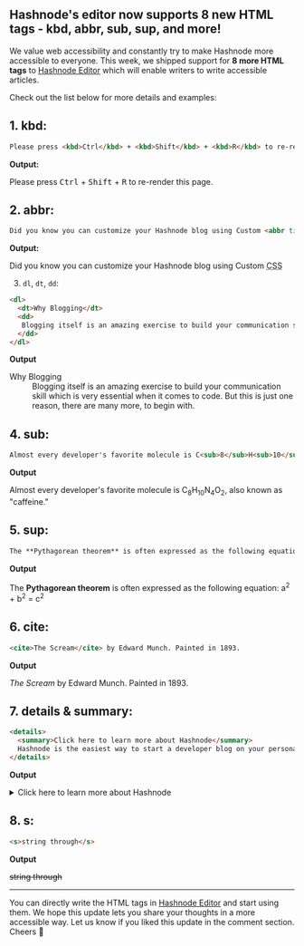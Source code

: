 ## Hashnode's editor now supports 8 new HTML tags - kbd, abbr, sub, sup, and more!

We value web accessibility and constantly try to make Hashnode more accessible to everyone. This week, we shipped support for **8 more HTML tags** to  [Hashnode Editor](https://hn.new) which will enable writers to write accessible articles.

Check out the list below for more details and examples:

## 1. kbd: 

```html
Please press <kbd>Ctrl</kbd> + <kbd>Shift</kbd> + <kbd>R</kbd> to re-render this page.
```  
**Output:**

Please press <kbd>Ctrl</kbd> + <kbd>Shift</kbd> + <kbd>R</kbd> to re-render this page.

## 2. abbr: 

```html
Did you know you can customize your Hashnode blog using Custom <abbr title="Cascading Style Sheets">CSS</abbr>
```

**Output:**

Did you know you can customize your Hashnode blog using Custom <abbr title="Cascading Style Sheets">CSS</abbr>

3. `dl`, `dt`, `dd`:

```html
<dl>
  <dt>Why Blogging</dt>
  <dd>
   Blogging itself is an amazing exercise to build your communication skill which is very essential when it comes to code. But this is just one reason, there are many more, to begin with.
  </dd>
</dl>

```

**Output**

<dl>
  <dt>Why Blogging</dt>
  <dd>
   Blogging itself is an amazing exercise to build your communication skill which is very essential when it comes to code. But this is just one reason, there are many more, to begin with.
  </dd>
</dl>

## 4. sub: 

```html
Almost every developer's favorite molecule is C<sub>8</sub>H<sub>10</sub>N<sub>4</sub>O<sub>2</sub>, also known as "caffeine."
```

**Output**

Almost every developer's favorite molecule is C<sub>8</sub>H<sub>10</sub>N<sub>4</sub>O<sub>2</sub>, also known as "caffeine."


## 5. sup: 

```html
The **Pythagorean theorem** is often expressed as the following equation: a<sup>2</sup> + b<sup>2</sup> = c<sup>2</sup>
```

**Output**

The **Pythagorean theorem** is often expressed as the following equation: a<sup>2</sup> + b<sup>2</sup> = c<sup>2</sup>

## 6. cite: 

```html
<cite>The Scream</cite> by Edward Munch. Painted in 1893.
```

**Output**

<cite>The Scream</cite> by Edward Munch. Painted in 1893.

## 7. details & summary:

```html
<details>
  <summary>Click here to learn more about Hashnode</summary>
  Hashnode is the easiest way to start a developer blog on your personal domain 🌏 for free and connect with the readers through our global dev community! 👩‍💻👨‍💻
</details>
```

**Output**

<details>
  <summary>Click here to learn more about Hashnode</summary>
  Hashnode is the easiest way to start a developer blog on your personal domain 🌏 for free and connect with the readers through our global dev community! 👩‍💻👨‍💻
</details>

## 8. s: 

```html
<s>string through</s>
```

**Output**

<s>string through</s>

---

You can directly write the HTML tags in  [Hashnode Editor](https://hn.new) and start using them. We hope this update lets you share your thoughts in a more accessible way. Let us know if you liked this update in the comment section. Cheers 🎉